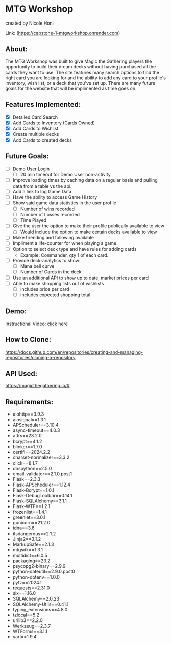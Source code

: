 # MTG Workshop
created by Nicole Honl

Link: (https://capstone-1-mtgworkshop.onrender.com)

## About:
The MTG Workshop was built to give Magic the Gathering players the opportunity to build their dream decks without having purchased all the cards they want to use. The site features many search options to find the right card you are looking for and the ability to add any card to your profile's inventory, wish list, or a deck that you've set up. There are many future goals for the website that will be implimented as time goes on. 

## Features Implemented:
  - [X] Detailed Card Search
  - [X] Add Cards to Inventory (Cards Owned)
  - [X] Add Cards to Wishlist
  - [X] Create multiple decks
  - [X] Add Cards to created decks

## Future Goals:
  - [ ] Demo User Login
    - [ ] 20 min timeout for Demo User non-activity
  - [ ] Improve loading times by caching data on a regular basis and pulling data from a table vs the api.
  - [ ] Add a link to log Game Data
  - [ ] Have the ability to access Game History
  - [ ] Show said game data statistics in the user profile
    - [ ] Number of wins recorded
    - [ ] Number of Losses recorded
    - [ ] Time Played
  - [ ] Give the user the option to make their profile publically available to view
    - [ ] Would include the option to make certain decks available to view
  - [ ] Make friending and following available
  - [ ] Impliment a life-counter for when playing a game
  - [ ] Option to select deck type and have rules for adding cards
    - Example: Commander, qty 1 of each card.
  - [ ] Provide deck-analytics to show:
    - [ ] Mana bell curve
    - [ ] Number of Cards in the deck
  - [ ] Use an additional API to show up to date, market prices per card
  - [ ] Able to make shopping lists out of wishlists
    - [ ] includes price per card
    - [ ] includes expected shopping total

## Demo:
Instructional Video: [click here](https://youtu.be/fzJ-1mr-eYc)

## How to Clone:
https://docs.github.com/en/repositories/creating-and-managing-repositories/cloning-a-repository

## API Used:
https://magicthegathering.io/#

## Requirements:
- aiohttp==3.9.3
- aiosignal==1.3.1
- APScheduler==3.10.4
- async-timeout==4.0.3
- attrs==23.2.0
- bcrypt==4.1.2
- blinker==1.7.0
- certifi==2024.2.2
- charset-normalizer==3.3.2
- click==8.1.7
- dnspython==2.5.0
- email-validator==2.1.0.post1
- Flask==2.3.3
- Flask-APScheduler==1.12.4
- Flask-Bcrypt==1.0.1
- Flask-DebugToolbar==0.14.1
- Flask-SQLAlchemy==3.1.1
- Flask-WTF==1.2.1
- frozenlist==1.4.1
- greenlet==3.0.1
- gunicorn==21.2.0
- idna==3.6
- itsdangerous==2.1.2
- Jinja2==3.1.2
- MarkupSafe==2.1.3
- mtgsdk==1.3.1
- multidict==6.0.5
- packaging==23.2
- psycopg2-binary==2.9.9
- python-dateutil==2.9.0.post0
- python-dotenv==1.0.0
- pytz==2024.1
- requests==2.31.0
- six==1.16.0
- SQLAlchemy==2.0.23
- SQLAlchemy-Utils==0.41.1
- typing_extensions==4.8.0
- tzlocal==5.2
- urllib3==2.2.0
- Werkzeug==2.3.7
- WTForms==3.1.1
- yarl==1.9.4
